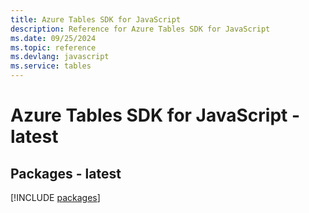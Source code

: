 ```yaml
---
title: Azure Tables SDK for JavaScript
description: Reference for Azure Tables SDK for JavaScript
ms.date: 09/25/2024
ms.topic: reference
ms.devlang: javascript
ms.service: tables
---
```

# Azure Tables SDK for JavaScript - latest
## Packages - latest
[!INCLUDE [packages](tables-index.md)]